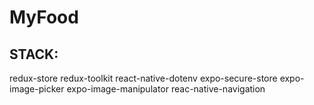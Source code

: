# MyFood

## STACK:

redux-store
redux-toolkit
react-native-dotenv
expo-secure-store
expo-image-picker
expo-image-manipulator
reac-native-navigation
